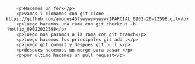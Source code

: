         <p>Hacemos un fork</p>
        <p>vamos i clonamos con git clone https://github.com/amonos457ywywywywyw/IPARCIAL_0902-20-22598.git</p>
        <p>luego hacemos una rama con git checkout -b 'hotfix_09022022598</p>
        <p>luego nos pasamos a la rama con git branch</p>
        <p>luego hacemos los principales git add .</p>
        <p>luego git commit y despues git pull </p>
        <p>despues hacemoss un merge para pasar </p>
        <p>por ultimo hacemos un pull request</p>